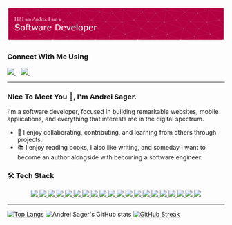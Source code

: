 ![Andrei Sager's GitHub Banner](./assets/images/github-header-banner.png)

### Connect With Me Using

<a href="mailto:andreiwork25@gmail.com">
  <img src="https://img.shields.io/badge/Gmail-D14836?style=for-the-badge&logo=gmail&logoColor=white" />        
</a>&nbsp;&nbsp;

<a href="https://www.linkedin.com/in/andrei-sager-34a452265/">
  <img src="https://img.shields.io/badge/LinkedIn-0077B5?style=for-the-badge&logo=linkedin&logoColor=white" />        
</a>&nbsp;&nbsp;

---

### Nice To Meet You 👋, I'm Andrei Sager.

I'm a software developer, focused in building remarkable websites, mobile applications, and everything that interests me in the digital spectrum.

- 💞️ I enjoy collaborating, contributing, and learning from others through projects.
- 📚 I enjoy reading books, I also like writing, and someday I want to become an author alongside with becoming a software engineer.

### 🛠 Tech Stack

<div align="center">

<!-- 🤟 Programming Language:  -->

<a href="">
<img src="https://img.shields.io/badge/javascript-%23323330.svg?style=for-the-badge&logo=javascript&logoColor=%23F7DF1E" />  
</a>

<a href="">
<img src="https://img.shields.io/badge/typescript-%23007ACC.svg?style=for-the-badge&logo=typescript&logoColor=white" />  
</a>

<!-- 📱 Mobile:  -->

<a href="https://reactnative.dev">
<img src="https://img.shields.io/badge/react_native-%2320232a.svg?style=for-the-badge&logo=react&logoColor=%2361DAFB" />  
</a>

<!-- 🗄 Backend: -->

<a href="https://nodejs.org/en">
  <img src="https://img.shields.io/badge/Node.js-43853D?style=for-the-badge&logo=node.js&logoColor=white" />        
</a>

<!-- 🌐 Frontend: -->

<a href="">
  <img src="https://img.shields.io/badge/html5-%23E34F26.svg?style=for-the-badge&logo=html5&logoColor=white" />        
</a>

<a href="">
  <img src="https://img.shields.io/badge/css3-%231572B6.svg?style=for-the-badge&logo=css3&logoColor=white" />        
</a>

<a href="">
  <img src="https://img.shields.io/badge/tailwindcss-%2338B2AC.svg?style=for-the-badge&logo=tailwind-css&logoColor=white" />        
</a>

<a href="https://react.dev">
  <img src="https://img.shields.io/badge/React-20232A?style=for-the-badge&logo=react&logoColor=61DAFB" />        
</a>

<a href="https://nextjs.org">
  <img src="https://img.shields.io/badge/Next.js-000?logo=nextdotjs&logoColor=fff&style=for-the-badge" />        
</a>

<!-- 🛢 Database: -->

<a href="https://www.mongodb.com">
  <img src="https://img.shields.io/badge/MongoDB-4EA94B?style=for-the-badge&logo=mongodb&logoColor=white" />        
</a>

<a href="https://firebase.google.com">
  <img src="https://img.shields.io/badge/Firebase-039BE5?style=for-the-badge&logo=Firebase&logoColor=white" />        
</a>

<!-- ⚙️ VCS: -->

<a href="https://github.com/">
  <img src="https://img.shields.io/badge/github-%23121011.svg?style=for-the-badge&logo=github&logoColor=white" />        
</a>

<a href="https://www.markdownguide.org">
  <img src="https://img.shields.io/badge/markdown-%23000000.svg?style=for-the-badge&logo=markdown&logoColor=white" />        
</a>

<a href="https://obsidian.md">
  <img src="https://img.shields.io/badge/Obsidian-%23483699.svg?style=for-the-badge&logo=obsidian&logoColor=white" />        
</a>

<!-- 🔧 IDE's: -->

<a href="https://code.visualstudio.com">
  <img src="https://img.shields.io/badge/Visual_Studio_Code-0078D4?style=for-the-badge&logo=visual%20studio%20code&logoColor=white" />        
</a>

 <!-- 🖥 Design: -->

<a href="https://www.figma.com">
  <img src="https://img.shields.io/badge/Figma-F24E1E?style=for-the-badge&logo=figma&logoColor=white" />        
</a>

<!-- 📚 Frameworks, Platforms and Libraries: -->

<a href="">
  <img src="https://img.shields.io/badge/vite-%23646CFF.svg?style=for-the-badge&logo=vite&logoColor=white" />        
</a>

<a href="">
  <img src="https://img.shields.io/badge/expo-1C1E24?style=for-the-badge&logo=expo&logoColor=#D04A37" />        
</a>

<a href="">
  <img src="https://img.shields.io/badge/NPM-%23CB3837.svg?style=for-the-badge&logo=npm&logoColor=white" />        
</a>

<!-- ☁️ Deployment: -->

<a href="https://vercel.com/">
  <img src="https://img.shields.io/badge/Vercel-000000?style=for-the-badge&logo=vercel&logoColor=white" />        
</a>

</div>

---

[![Top Langs](https://github-readme-stats.vercel.app/api/top-langs/?username=Andrei-Sager&layout=donut)](https://github.com/Andrei-Sager/github-readme-stats)
![Andrei Sager's GitHub stats](https://github-readme-stats.vercel.app/api?username=Andrei-Sager&show_icons=true)
[![GitHub Streak](http://github-readme-streak-stats.herokuapp.com?user=your-github-username&theme=dark&background=000000)](https://git.io/streak-stats)
